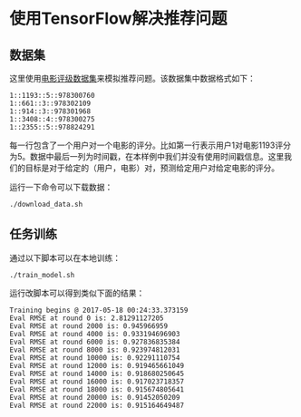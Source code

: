 # 使用TensorFlow解决推荐问题

## 数据集
这里使用[电影评级数据集](http://grouplens.org/datasets/movielens/)来模拟推荐问题。该数据集中数据格式如下：
```
1::1193::5::978300760
1::661::3::978302109
1::914::3::978301968
1::3408::4::978300275
1::2355::5::978824291
```
每一行包含了一个用户对一个电影的评分。比如第一行表示用户1对电影1193评分为5。数据中最后一列为时间戳，在本样例中我们并没有使用时间戳信息。这里我们的目标是对于给定的（用户，电影）对，预测给定用户对给定电影的评分。

运行一下命令可以下载数据：
```
./download_data.sh
```


## 任务训练
通过以下脚本可以在本地训练：
```
./train_model.sh
```

运行改脚本可以得到类似下面的结果：
```
Training begins @ 2017-05-18 00:24:33.373159
Eval RMSE at round 0 is: 2.81291127205
Eval RMSE at round 2000 is: 0.945966959
Eval RMSE at round 4000 is: 0.933194696903
Eval RMSE at round 6000 is: 0.927836835384
Eval RMSE at round 8000 is: 0.923974812031
Eval RMSE at round 10000 is: 0.92291110754
Eval RMSE at round 12000 is: 0.919465661049
Eval RMSE at round 14000 is: 0.918680250645
Eval RMSE at round 16000 is: 0.917023718357
Eval RMSE at round 18000 is: 0.915674805641
Eval RMSE at round 20000 is: 0.91452050209
Eval RMSE at round 22000 is: 0.915164649487
```